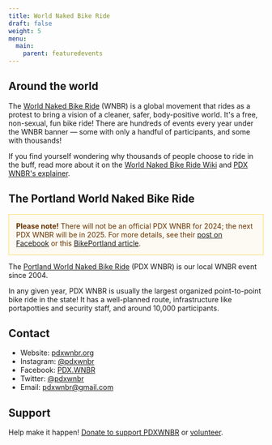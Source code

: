 ```yaml
---
title: World Naked Bike Ride
draft: false
weight: 5
menu:
  main:
    parent: featuredevents
---
```


## Around the world

The [World Naked Bike Ride](http://worldnakedbikeride.org/) (WNBR) is a global movement that rides as a protest to bring a vision of a cleaner, safer, body-positive world. It's a free, non-sexual, fun bike ride! There are hundreds of events every year under the WNBR banner — some with only a handful of participants, and some with thousands! 

If you find yourself wondering why thousands of people choose to ride in the buff, read more about it on the [World Naked Bike Ride Wiki](http://wiki.worldnakedbikeride.org/index.php?title=About) and [PDX WNBR's explainer](https://pdxwnbr.org/why/). 


## The Portland World Naked Bike Ride

<p style="padding: 1em; color: #663300; border: 1px solid #FFDD66; background: #FCFAF2;">
<strong>Please note!</strong> There will not be an official PDX WNBR for 2024; the next PDX WNBR will be in 2025. For more details, see their <a href="https://www.facebook.com/PDX.WNBR/posts/pfbid0qACksHrTkYkNC3iQBWFKdsXxCKVgHh9jZuzMH3NAADNXJ7kZ2SSWEd7XzU7Mnrdtl">post on Facebook</a> or this <a href="https://bikeportland.org/2024/06/12/portlands-world-naked-bike-ride-will-take-the-year-off-387451">BikePortland article</a>.</p>

The [Portland World Naked Bike Ride](https://pdxwnbr.org) (PDX WNBR) is our local WNBR event since 2004. 

In any given year, PDX WNBR is usually the largest organized point-to-point bike ride in the state! It has a well-planned route, infrastructure like portapotties and security staff, and around 10,000 participants. 


## Contact

* Website: [pdxwnbr.org](https://pdxwnbr.org)
* Instagram: [@pdxwnbr](https://www.instagram.com/pdxwnbr/)
* Facebook: [PDX.WNBR](https://www.facebook.com/PDX.WNBR)
* Twitter: [@pdxwnbr](https://twitter.com/pdxwnbr)
* Email: [pdxwnbr@gmail.com](mailto:pdxwnbr@gmail.com)

## Support

Help make it happen! <a href="https://www.paypal.com/cgi-bin/webscr?cmd=_s-xclick&hosted_button_id=HYGT4BR38SRDW" target="_blank">Donate to support PDXWNBR</a> or [volunteer](https://pdxwnbr.org/volunteer/).

